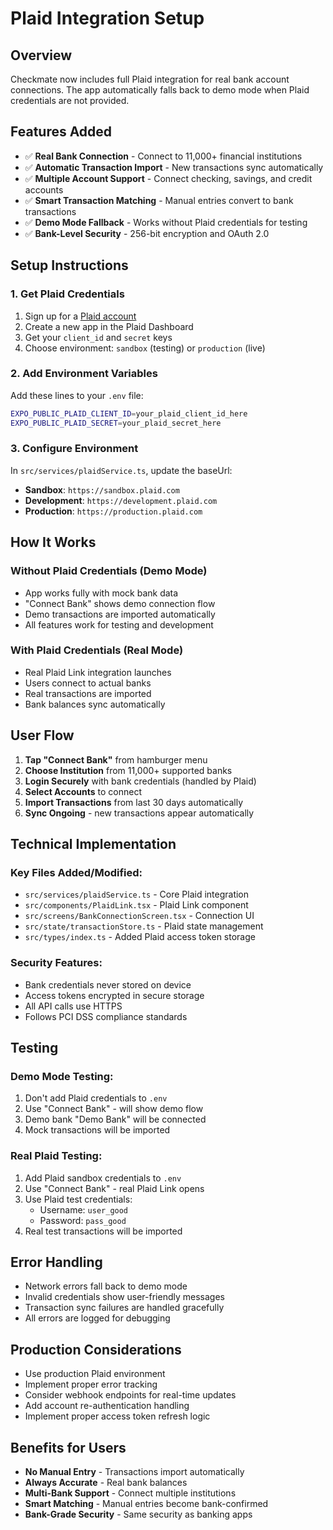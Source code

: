 # Plaid Integration Setup

## Overview
Checkmate now includes full Plaid integration for real bank account connections. The app automatically falls back to demo mode when Plaid credentials are not provided.

## Features Added
- ✅ **Real Bank Connection** - Connect to 11,000+ financial institutions
- ✅ **Automatic Transaction Import** - New transactions sync automatically
- ✅ **Multiple Account Support** - Connect checking, savings, and credit accounts
- ✅ **Smart Transaction Matching** - Manual entries convert to bank transactions
- ✅ **Demo Mode Fallback** - Works without Plaid credentials for testing
- ✅ **Bank-Level Security** - 256-bit encryption and OAuth 2.0

## Setup Instructions

### 1. Get Plaid Credentials
1. Sign up for a [Plaid account](https://plaid.com)
2. Create a new app in the Plaid Dashboard
3. Get your `client_id` and `secret` keys
4. Choose environment: `sandbox` (testing) or `production` (live)

### 2. Add Environment Variables
Add these lines to your `.env` file:
```bash
EXPO_PUBLIC_PLAID_CLIENT_ID=your_plaid_client_id_here
EXPO_PUBLIC_PLAID_SECRET=your_plaid_secret_here
```

### 3. Configure Environment
In `src/services/plaidService.ts`, update the baseUrl:
- **Sandbox**: `https://sandbox.plaid.com`
- **Development**: `https://development.plaid.com`
- **Production**: `https://production.plaid.com`

## How It Works

### Without Plaid Credentials (Demo Mode)
- App works fully with mock bank data
- "Connect Bank" shows demo connection flow
- Demo transactions are imported automatically
- All features work for testing and development

### With Plaid Credentials (Real Mode)
- Real Plaid Link integration launches
- Users connect to actual banks
- Real transactions are imported
- Bank balances sync automatically

## User Flow

1. **Tap "Connect Bank"** from hamburger menu
2. **Choose Institution** from 11,000+ supported banks
3. **Login Securely** with bank credentials (handled by Plaid)
4. **Select Accounts** to connect
5. **Import Transactions** from last 30 days automatically
6. **Sync Ongoing** - new transactions appear automatically

## Technical Implementation

### Key Files Added/Modified:
- `src/services/plaidService.ts` - Core Plaid integration
- `src/components/PlaidLink.tsx` - Plaid Link component
- `src/screens/BankConnectionScreen.tsx` - Connection UI
- `src/state/transactionStore.ts` - Plaid state management
- `src/types/index.ts` - Added Plaid access token storage

### Security Features:
- Bank credentials never stored on device
- Access tokens encrypted in secure storage
- All API calls use HTTPS
- Follows PCI DSS compliance standards

## Testing

### Demo Mode Testing:
1. Don't add Plaid credentials to `.env`
2. Use "Connect Bank" - will show demo flow
3. Demo bank "Demo Bank" will be connected
4. Mock transactions will be imported

### Real Plaid Testing:
1. Add Plaid sandbox credentials to `.env`
2. Use "Connect Bank" - real Plaid Link opens
3. Use Plaid test credentials:
   - Username: `user_good`
   - Password: `pass_good`
4. Real test transactions will be imported

## Error Handling
- Network errors fall back to demo mode
- Invalid credentials show user-friendly messages
- Transaction sync failures are handled gracefully
- All errors are logged for debugging

## Production Considerations
- Use production Plaid environment
- Implement proper error tracking
- Consider webhook endpoints for real-time updates
- Add account re-authentication handling
- Implement proper access token refresh logic

## Benefits for Users
- **No Manual Entry** - Transactions import automatically
- **Always Accurate** - Real bank balances
- **Multi-Bank Support** - Connect multiple institutions
- **Smart Matching** - Manual entries become bank-confirmed
- **Bank-Grade Security** - Same security as banking apps